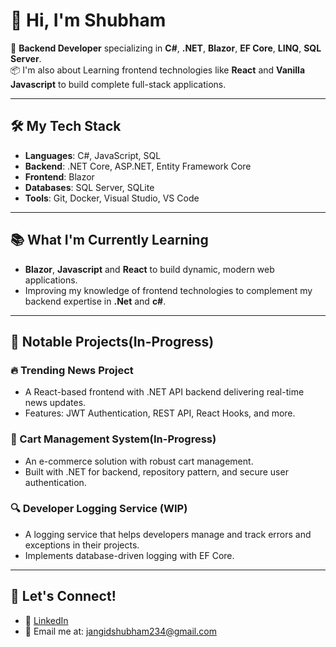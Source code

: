 # 👋 Hi, I'm Shubham

🚀 **Backend Developer** specializing in **C#**, **.NET**, **Blazor**, **EF Core**, **LINQ**, **SQL Server**.  
📦 I'm also about Learning frontend technologies like **React** and **Vanilla Javascript** to build complete full-stack applications.

---

## 🛠️ My Tech Stack
- **Languages**: C#, JavaScript, SQL
- **Backend**: .NET Core, ASP.NET, Entity Framework Core
- **Frontend**: Blazor
- **Databases**: SQL Server, SQLite
- **Tools**: Git, Docker, Visual Studio, VS Code

---

## 📚 What I'm Currently Learning
- **Blazor**, **Javascript** and **React** to build dynamic, modern web applications.
- Improving my knowledge of frontend technologies to complement my backend expertise in **.Net** and **c#**.

---

## 📂 Notable Projects(In-Progress)
### 🔥 Trending News Project
- A React-based frontend with .NET API backend delivering real-time news updates.
- Features: JWT Authentication, REST API, React Hooks, and more.

### 🛒 Cart Management System(In-Progress)
- An e-commerce solution with robust cart management.
- Built with .NET for backend, repository pattern, and secure user authentication.

### 🔍 Developer Logging Service (WIP)
- A logging service that helps developers manage and track errors and exceptions in their projects.
- Implements database-driven logging with EF Core.

---

## 💬 Let's Connect!
- 💼 [LinkedIn]([https://www.linkedin.com/in/shubham-jangid-037559208/])
- 📧 Email me at: jangidshubham234@gmail.com
